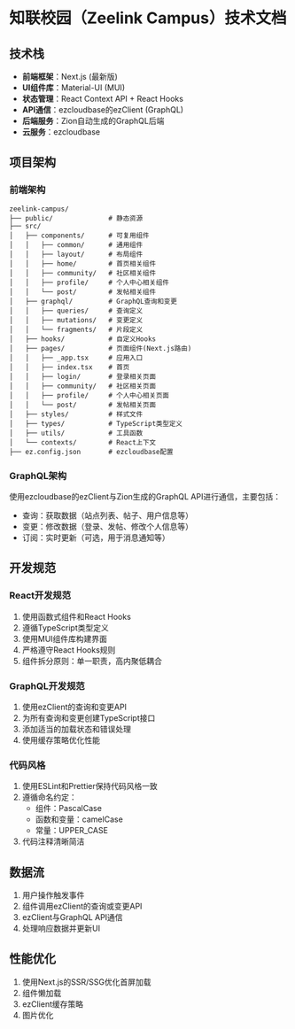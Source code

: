 # 知联校园（Zeelink Campus）技术文档

## 技术栈
- **前端框架**：Next.js (最新版)
- **UI组件库**：Material-UI (MUI)
- **状态管理**：React Context API + React Hooks
- **API通信**：ezcloudbase的ezClient (GraphQL)
- **后端服务**：Zion自动生成的GraphQL后端
- **云服务**：ezcloudbase

## 项目架构

### 前端架构
```
zeelink-campus/
├── public/              # 静态资源
├── src/
│   ├── components/      # 可复用组件
│   │   ├── common/      # 通用组件
│   │   ├── layout/      # 布局组件
│   │   ├── home/        # 首页相关组件
│   │   ├── community/   # 社区相关组件
│   │   ├── profile/     # 个人中心相关组件
│   │   └── post/        # 发帖相关组件
│   ├── graphql/         # GraphQL查询和变更
│   │   ├── queries/     # 查询定义
│   │   ├── mutations/   # 变更定义
│   │   └── fragments/   # 片段定义
│   ├── hooks/           # 自定义Hooks
│   ├── pages/           # 页面组件(Next.js路由)
│   │   ├── _app.tsx     # 应用入口
│   │   ├── index.tsx    # 首页
│   │   ├── login/       # 登录相关页面
│   │   ├── community/   # 社区相关页面
│   │   ├── profile/     # 个人中心相关页面
│   │   └── post/        # 发帖相关页面
│   ├── styles/          # 样式文件
│   ├── types/           # TypeScript类型定义
│   ├── utils/           # 工具函数
│   └── contexts/        # React上下文
├── ez.config.json       # ezcloudbase配置
```

### GraphQL架构
使用ezcloudbase的ezClient与Zion生成的GraphQL API进行通信，主要包括：
- 查询：获取数据（站点列表、帖子、用户信息等）
- 变更：修改数据（登录、发帖、修改个人信息等）
- 订阅：实时更新（可选，用于消息通知等）

## 开发规范

### React开发规范
1. 使用函数式组件和React Hooks
2. 遵循TypeScript类型定义
3. 使用MUI组件库构建界面
4. 严格遵守React Hooks规则
5. 组件拆分原则：单一职责，高内聚低耦合

### GraphQL开发规范
1. 使用ezClient的查询和变更API
2. 为所有查询和变更创建TypeScript接口
3. 添加适当的加载状态和错误处理
4. 使用缓存策略优化性能

### 代码风格
1. 使用ESLint和Prettier保持代码风格一致
2. 遵循命名约定：
   - 组件：PascalCase
   - 函数和变量：camelCase
   - 常量：UPPER_CASE
3. 代码注释清晰简洁

## 数据流
1. 用户操作触发事件
2. 组件调用ezClient的查询或变更API
3. ezClient与GraphQL API通信
4. 处理响应数据并更新UI

## 性能优化
1. 使用Next.js的SSR/SSG优化首屏加载
2. 组件懒加载
3. ezClient缓存策略
4. 图片优化
